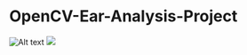# OpenCV-Ear-Analysis-Project

![Alt text](./controllers_brief.svg)
 <img src="./Final Project - Ear Detection and Verification.pdf">
